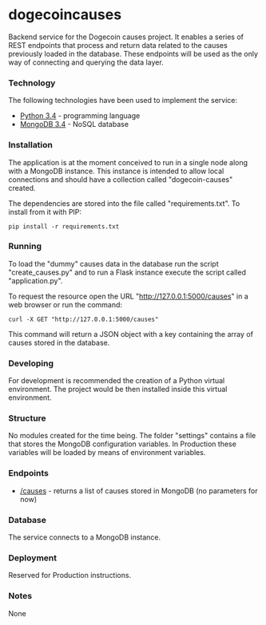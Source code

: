 # dogecoincauses

Backend service for the Dogecoin causes project. It enables a series of REST endpoints that process and return data related to the causes previously loaded in the database. These endpoints will be used as the only way of connecting and querying the data layer.

### Technology

The following technologies have been used to implement the service:

* [Python 3.4](https://www.python.org/) - programming language
* [MongoDB 3.4](https://www.mongodb.com/) - NoSQL database

### Installation

The application is at the moment conceived to run in a single node along with a MongoDB instance. This instance is intended to allow local connections and should have a collection called "dogecoin-causes" created.

The dependencies are stored into the file called "requirements.txt". To install from it with PIP:

```
pip install -r requirements.txt
```

### Running

To load the "dummy" causes data in the database run the script "create_causes.py" and to run a Flask instance execute the script called "application.py".

To request the resource open the URL "http://127.0.0.1:5000/causes" in a web browser or run the command:

```
curl -X GET "http://127.0.0.1:5000/causes"
```

This command will return a JSON object with a key containing the array of causes stored in the database.

### Developing

For development is recommended the creation of a Python virtual environment. The project would be then installed inside this virtual environment.

### Structure

No modules created for the time being. The folder "settings" contains a file that stores the MongoDB configuration variables. In Production these variables will be loaded by means of environment variables.

### Endpoints

* [/causes]() - returns a list of causes stored in MongoDB (no parameters for now)

### Database

The service connects to a MongoDB instance.

### Deployment

Reserved for Production instructions.

### Notes

None
